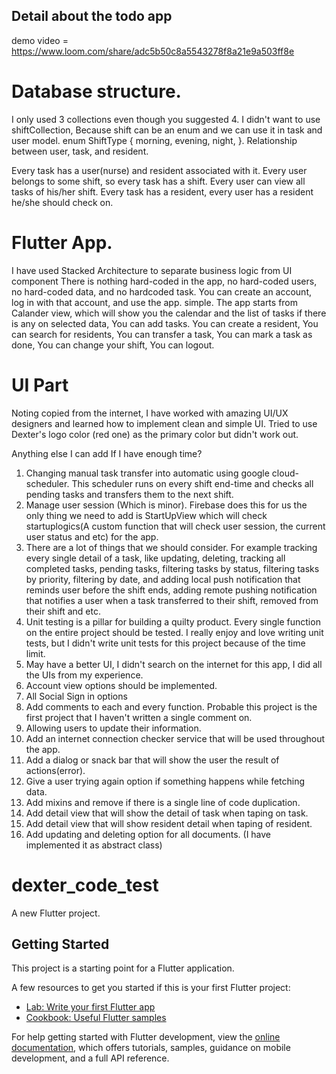 ##  Detail about the todo app
demo video = https://www.loom.com/share/adc5b50c8a5543278f8a21e9a503ff8e

# Database structure.

I only used 3 collections even though you suggested 4. 
I didn't want to use shiftCollection, Because shift can be an enum and we can use it in task and user model. 
 enum ShiftType {
  morning,
  evening,
  night,
}. 
Relationship between user, task, and resident.

Every task has a user(nurse) and resident associated with it.
Every user belongs to some shift, so every task has a shift. 
Every user can view all tasks of his/her shift.
Every task has a resident, every user has a resident he/she should check on.

# Flutter App.

I have used Stacked Architecture to separate business logic from UI component 
There is nothing hard-coded in the app, no hard-coded users, no hard-coded data, and no hardcoded task. 
You can create an account, log in with that account, and use the app. simple. 
The app starts from Calander view, which will show you the calendar and the list of tasks if there is any on selected data,
You can add tasks.
You can create a resident,
You can search for residents,
You can transfer a task,
You can mark a task as done,
You can change your shift,
You can logout.

# UI Part
Noting copied from the internet, I have worked with amazing UI/UX designers and learned how to implement clean and simple UI. Tried to use Dexter's logo color (red one) as the primary color but didn't work out.


Anything else I can add If I have enough time?
1. Changing manual task transfer into automatic using google cloud-scheduler. This scheduler runs on every shift end-time and checks all pending tasks and transfers them to the next shift.
2. Manage user session (Which is minor). Firebase does this for us the only thing we need to add is StartUpView which will check startuplogics(A custom function that will check user session, the current user status and etc)  for the app. 
3. There are a lot of things that we should consider. For example tracking every single detail of a task, like updating, deleting, tracking all completed tasks, pending tasks, filtering tasks by status, filtering tasks by priority, filtering by date, and adding local push notification that reminds user before the shift ends, adding remote pushing notification that notifies a user when a task transferred to their shift, removed from their shift and etc.
4. Unit testing is a pillar for building a quilty product. Every single function on the entire project should be tested. I really enjoy and love writing unit tests, but I didn't write unit tests for this project because of the time limit. 
5. May have a better UI, I didn't search on the internet for this app, I did all the UIs from my experience.
6. Account view options should be implemented.
7. All Social Sign in options 
8. Add comments to each and every function. Probable this project is the first project that I haven't written a single comment on. 
9. Allowing users to update their information.
10. Add an internet connection checker service that will be used throughout the app.
11. Add a dialog or snack bar that will show the user the result of actions(error).
12. Give a user trying again option if something happens while fetching data.
13. Add mixins and remove if there is a single line of code duplication.
14. Add detail view that will show the detail of task when taping on task.
15. Add detail view that will show resident detail when taping of resident.
16. Add updating and deleting option for all documents. (I have implemented it as abstract class)



# dexter_code_test

A new Flutter project.

## Getting Started

This project is a starting point for a Flutter application.

A few resources to get you started if this is your first Flutter project:

- [Lab: Write your first Flutter app](https://docs.flutter.dev/get-started/codelab)
- [Cookbook: Useful Flutter samples](https://docs.flutter.dev/cookbook)

For help getting started with Flutter development, view the
[online documentation](https://docs.flutter.dev/), which offers tutorials,
samples, guidance on mobile development, and a full API reference.


